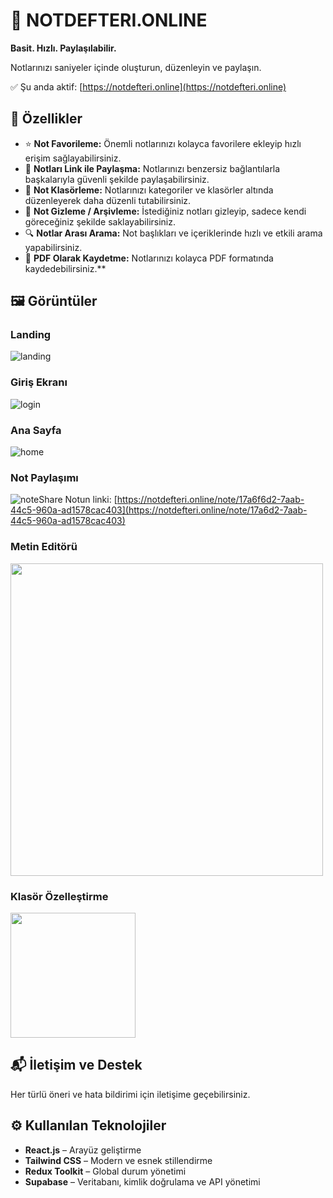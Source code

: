 # 📝 NOTDEFTERI.ONLINE

**Basit. Hızlı. Paylaşılabilir.**  

Notlarınızı saniyeler içinde oluşturun, düzenleyin ve paylaşın.  

✅ Şu anda aktif: [https://notdefteri.online](https://notdefteri.online)

## 🚀 Özellikler

- ⭐ **Not Favorileme:** Önemli notlarınızı kolayca favorilere ekleyip hızlı erişim sağlayabilirsiniz.
- 🔗 **Notları Link ile Paylaşma:** Notlarınızı benzersiz bağlantılarla başkalarıyla güvenli şekilde paylaşabilirsiniz.
- 📁 **Not Klasörleme:** Notlarınızı kategoriler ve klasörler altında düzenleyerek daha düzenli tutabilirsiniz.
- 🙈 **Not Gizleme / Arşivleme:** İstediğiniz notları gizleyip, sadece kendi göreceğiniz şekilde saklayabilirsiniz.
- 🔍 **Notlar Arası Arama:** Not başlıkları ve içeriklerinde hızlı ve etkili arama yapabilirsiniz.
- 📄 **PDF Olarak Kaydetme:** Notlarınızı kolayca PDF formatında kaydedebilirsiniz.**


## 🖼️ Görüntüler
### Landing
![landing](https://github.com/user-attachments/assets/40b4dfdf-11f9-47c0-b1b1-6309c5082b74)

### Giriş Ekranı
![login](https://github.com/user-attachments/assets/0b801d84-d5f4-4857-bdd1-83474d64e06e)

### Ana Sayfa
![home](https://github.com/user-attachments/assets/f181bedc-03cc-41c9-aedb-35c29a9ac705)

### Not Paylaşımı
![noteShare](https://github.com/user-attachments/assets/0994167d-f242-4e8d-a699-fb20273a65a7)
Notun linki: [https://notdefteri.online/note/17a6f6d2-7aab-44c5-960a-ad1578cac403](https://notdefteri.online/note/17a6d2-7aab-44c5-960a-ad1578cac403)

### Metin Editörü
<img src="https://github.com/user-attachments/assets/8d87ff15-558a-4fc6-b380-2b9ddbcd1a0b" width="500"/>

### Klasör Özelleştirme
<img src="https://github.com/user-attachments/assets/a6772539-961f-4de8-ab08-bb26cdb6d256" width="200"/>

## 📬 İletişim ve Destek

Her türlü öneri ve hata bildirimi için iletişime geçebilirsiniz.

## ⚙️ Kullanılan Teknolojiler

- **React.js** – Arayüz geliştirme
- **Tailwind CSS** – Modern ve esnek stillendirme
- **Redux Toolkit** – Global durum yönetimi
- **Supabase** – Veritabanı, kimlik doğrulama ve API yönetimi
